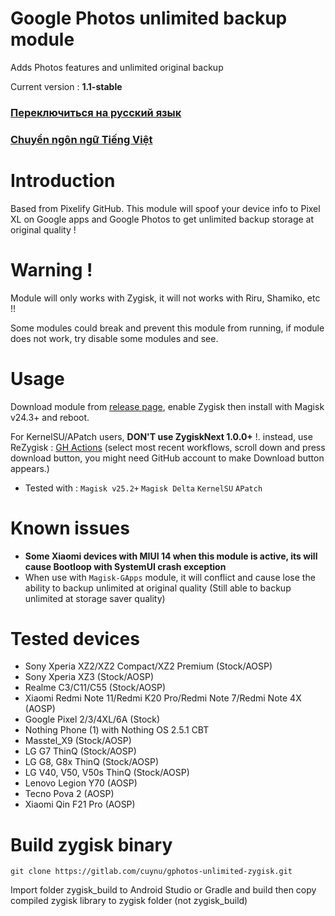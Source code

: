 # Google Photos unlimited backup module
Adds Photos features and unlimited original backup

Current version : **1.1-stable**


### [Переключиться на русский язык](https://gitlab.com/cuynu/gphotos-unlimited-zygisk/-/wikis/RU)

### [Chuyển ngôn ngữ Tiếng Việt](https://gitlab.com/cuynu/gphotos-unlimited-zygisk/-/wikis/VI)

# Introduction 
Based from Pixelify GitHub. This module will spoof your device info to Pixel XL on Google apps and Google Photos to get unlimited backup storage at original quality !

# Warning !
Module will only works with Zygisk, it will not works with Riru, Shamiko, etc !!

Some modules could break and prevent this module from running, if module does not work, try disable some modules and see.

# Usage 
Download module from [release page](https://gitlab.com/cuynu/gphotos-unlimited-zygisk/-/releases), enable Zygisk then install with Magisk v24.3+ and reboot. 

For KernelSU/APatch users, **DON'T use ZygiskNext 1.0.0+** !. instead, use ReZygisk : [GH Actions](https://github.com/PerformanC/ReZygisk/actions) (select most recent workflows, scroll down and press download button, you might need GitHub account to make Download button appears.)
- Tested with : `Magisk v25.2+` `Magisk Delta` `KernelSU` `APatch`

# Known issues 
- **Some Xiaomi devices with MIUI 14 when this module is active, its will cause Bootloop with SystemUI crash exception**
- When use with `Magisk-GApps` module, it will conflict and cause lose the ability to backup unlimited at original quality (Still able to backup unlimited at storage saver quality)

# Tested devices
- Sony Xperia XZ2/XZ2 Compact/XZ2 Premium (Stock/AOSP)
- Sony Xperia XZ3 (Stock/AOSP)
- Realme C3/C11/C55 (Stock/AOSP)
- Xiaomi Redmi Note 11/Redmi K20 Pro/Redmi Note 7/Redmi Note 4X (AOSP)
- Google Pixel 2/3/4XL/6A (Stock)
- Nothing Phone (1) with Nothing OS 2.5.1 CBT
- Masstel_X9 (Stock/AOSP)
- LG G7 ThinQ (Stock/AOSP)
- LG G8, G8x ThinQ (Stock/AOSP)
- LG V40, V50, V50s ThinQ (Stock/AOSP)
- Lenovo Legion Y70 (AOSP)
- Tecno Pova 2 (AOSP)
- Xiaomi Qin F21 Pro (AOSP)

# Build zygisk binary
`git clone https://gitlab.com/cuynu/gphotos-unlimited-zygisk.git`

Import folder zygisk_build to Android Studio or Gradle and build then copy compiled zygisk library to zygisk folder (not zygisk_build)
